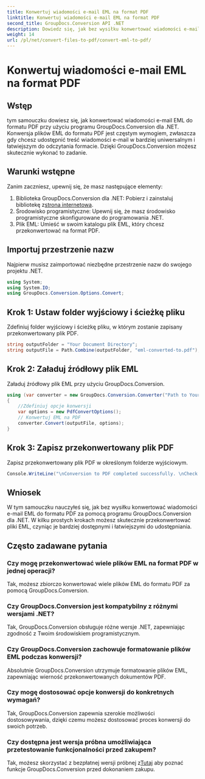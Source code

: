 ```yaml
---
title: Konwertuj wiadomości e-mail EML na format PDF
linktitle: Konwertuj wiadomości e-mail EML na format PDF
second_title: GroupDocs.Conversion API .NET
description: Dowiedz się, jak bez wysiłku konwertować wiadomości e-mail EML do formatu PDF za pomocą GroupDocs.Conversion dla .NET.
weight: 14
url: /pl/net/convert-files-to-pdf/convert-eml-to-pdf/
---
```


# Konwertuj wiadomości e-mail EML na format PDF

## Wstęp
tym samouczku dowiesz się, jak konwertować wiadomości e-mail EML do formatu PDF przy użyciu programu GroupDocs.Conversion dla .NET. Konwersja plików EML do formatu PDF jest częstym wymogiem, zwłaszcza gdy chcesz udostępnić treść wiadomości e-mail w bardziej uniwersalnym i łatwiejszym do odczytania formacie. Dzięki GroupDocs.Conversion możesz skutecznie wykonać to zadanie.
## Warunki wstępne
Zanim zaczniesz, upewnij się, że masz następujące elementy:
1.  Biblioteka GroupDocs.Conversion dla .NET: Pobierz i zainstaluj bibliotekę z[strona internetowa](https://releases.groupdocs.com/conversion/net/).
2. Środowisko programistyczne: Upewnij się, że masz środowisko programistyczne skonfigurowane do programowania .NET.
3. Plik EML: Umieść w swoim katalogu plik EML, który chcesz przekonwertować na format PDF.

## Importuj przestrzenie nazw
Najpierw musisz zaimportować niezbędne przestrzenie nazw do swojego projektu .NET. 
```csharp
using System;
using System.IO;
using GroupDocs.Conversion.Options.Convert;
```
## Krok 1: Ustaw folder wyjściowy i ścieżkę pliku
Zdefiniuj folder wyjściowy i ścieżkę pliku, w którym zostanie zapisany przekonwertowany plik PDF.
```csharp
string outputFolder = "Your Document Directory";
string outputFile = Path.Combine(outputFolder, "eml-converted-to.pdf");
```
## Krok 2: Załaduj źródłowy plik EML
Załaduj źródłowy plik EML przy użyciu GroupDocs.Conversion.
```csharp
using (var converter = new GroupDocs.Conversion.Converter("Path to Your EML File"))
{
    //Zdefiniuj opcje konwersji
    var options = new PdfConvertOptions();
    // Konwertuj EML na PDF
    converter.Convert(outputFile, options);
}
```
## Krok 3: Zapisz przekonwertowany plik PDF
Zapisz przekonwertowany plik PDF w określonym folderze wyjściowym.
```csharp
Console.WriteLine("\nConversion to PDF completed successfully. \nCheck output in {0}", outputFolder);
```

## Wniosek
W tym samouczku nauczyłeś się, jak bez wysiłku konwertować wiadomości e-mail EML do formatu PDF za pomocą programu GroupDocs.Conversion dla .NET. W kilku prostych krokach możesz skutecznie przekonwertować pliki EML, czyniąc je bardziej dostępnymi i łatwiejszymi do udostępniania.
## Często zadawane pytania
### Czy mogę przekonwertować wiele plików EML na format PDF w jednej operacji?
Tak, możesz zbiorczo konwertować wiele plików EML do formatu PDF za pomocą GroupDocs.Conversion.
### Czy GroupDocs.Conversion jest kompatybilny z różnymi wersjami .NET?
Tak, GroupDocs.Conversion obsługuje różne wersje .NET, zapewniając zgodność z Twoim środowiskiem programistycznym.
### Czy GroupDocs.Conversion zachowuje formatowanie plików EML podczas konwersji?
Absolutnie GroupDocs.Conversion utrzymuje formatowanie plików EML, zapewniając wierność przekonwertowanych dokumentów PDF.
### Czy mogę dostosować opcje konwersji do konkretnych wymagań?
Tak, GroupDocs.Conversion zapewnia szerokie możliwości dostosowywania, dzięki czemu możesz dostosować proces konwersji do swoich potrzeb.
### Czy dostępna jest wersja próbna umożliwiająca przetestowanie funkcjonalności przed zakupem?
 Tak, możesz skorzystać z bezpłatnej wersji próbnej z[Tutaj](https://releases.groupdocs.com/) aby poznać funkcje GroupDocs.Conversion przed dokonaniem zakupu.